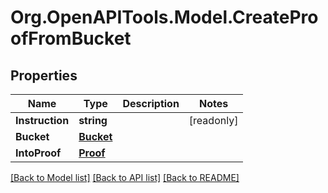 # Org.OpenAPITools.Model.CreateProofFromBucket

## Properties

| Name            | Type                    | Description | Notes      |
| --------------- | ----------------------- | ----------- | ---------- |
| **Instruction** | **string**              |             | [readonly] |
| **Bucket**      | [**Bucket**](Bucket.md) |             |
| **IntoProof**   | [**Proof**](Proof.md)   |             |

[[Back to Model list]](../README.md#documentation-for-models)
[[Back to API list]](../README.md#documentation-for-api-endpoints)
[[Back to README]](../README.md)
